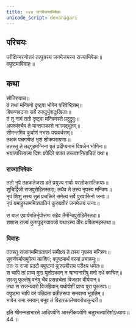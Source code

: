 ```yaml
---
title: ०४४ जनमेजयाभिषेकः
unicode_script: devanagari
---
```


## परिचयः

परीक्षिन्मरणोत्तरं तत्पुत्रस्य जनमेजयस्य राज्याभिषेकः॥  
वपुष्टमाविवाहः॥  

## कथा

सौतिरुवाच॥  
तं तथा मन्त्रिणो दृष्ट्वा भोगेन परिवेष्टितम्॥  
विषण्णवदनाः सर्वे रुरुदुर्भृशदुःखिताः॥  
तं तु नागं ततो दृष्ट्वा मन्त्रिणस्ते प्रदुद्रुवुः॥  
अपश्यंश्चैव ते यान्तमाकाशे नागमद्भुतम्॥  
सीमन्तमिव कुर्वाणं नभसः पद्मवर्चसम्॥  
तक्षकं पन्नगश्रेष्ठं भृशं शोकपरायणाः॥  
ततस्तु ते तद्गृहमग्निना वृतं प्रदीप्यमानं विषजेन भोगिनः॥  
भयात्परित्यज्य दिशः प्रपेदिरे पपात तच्चाशनिताडितं यथा॥  

### राज्याभिषेकः
ततो नृपे तक्षकतेजसा हते प्रयुज्य सर्वाः परलोकसत्क्रियाः॥  
शुचिर्द्विजो राजपुरोहितस्तदा; तथैव ते तस्य नृपस्य मन्त्रिणः॥  
नृपं शिशुं तस्य सुतं प्रचक्रिरे समेत्य सर्वे पुरवासिनो जनाः॥  
नृपं यमाहुस्तममित्रघातिनं कुरुप्रवीरं जनमेजयं जनाः॥  

स बाल एवार्यमतिर्नृपोत्तमः सहैव तैर्मन्त्रिपुरोहितैस्तदा॥  
शशास राज्यं कुरुपुङ्गवाग्रजो यथाऽस्य वीरः प्रपितामहस्तथा॥  

### विवाहः
ततस्तु राजानममित्रतापनं समीक्ष्य ते तस्य नृपस्य मन्त्रिणः॥  
सुवर्णवर्माणमुपेत्य काशिपं; वपुष्टमार्थं वरयां प्रचक्रमुः॥  
ततः स राजा प्रददौ वपुष्टमां कुरुप्रवीराय परीक्ष्य धर्मतः॥  
स चापि तां प्राप्य मुदा युतोऽभवन् न चान्यनारीषु मनो दधे क्वचित्॥  
सरःसु फुल्लेषु वनेषु चैव प्रसन्नचेता विजहार वीर्यवान्॥  
तथा स राजन्यवरो विजह्रिवान् यथोर्वशीं प्राप्य पुरा पुरूरवाः॥  
वपुष्टमा चापि वरं पतिव्रता प्रतीतरूपा समवाप्य भूपतिम्॥  
भावेन रामा रमयाम् बभूव तं विहारकालेष्ववरोधसुन्दरी॥  

इति श्रीमन्महाभारते आदिपर्वणि आस्तीकपर्वणि चतुश्चत्वारिंशोऽध्यायः॥  
44 ॥  


